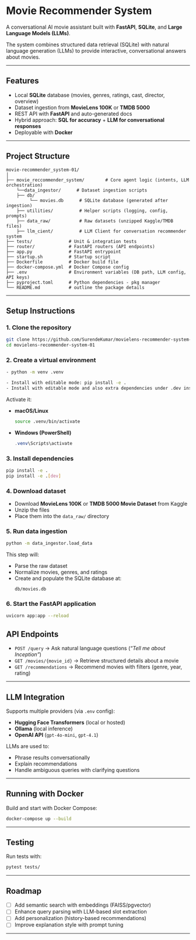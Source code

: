 # Movie Recommender System

A conversational AI movie assistant built with **FastAPI**, **SQLite**, and **Large Language Models (LLMs)**.  

The system combines structured data retrieval (SQLite) with natural language generation (LLMs) to provide interactive, conversational answers about movies.

---

## Features

- Local **SQLite** database (movies, genres, ratings, cast, director, overview)  
- Dataset ingestion from **MovieLens 100K** or **TMDB 5000**  
- REST API with **FastAPI** and auto-generated docs  
- Hybrid approach: **SQL for accuracy** + **LLM for conversational responses**  
- Deployable with **Docker**  

---

## Project Structure

```
movie-recommender_system-01/
│
├── movie_reccommender_system/        # Core agent logic (intents, LLM orchestration)
    └──data_ingestor/      # Dataset ingestion scripts
    ├── db/
         └── movies.db      # SQLite database (generated after ingestion)
    ├── utilities/          # Helper scripts (logging, config, prompts)
    ├── data_raw/           # Raw datasets (unzipped Kaggle/TMDB files)
    ├── llm_cient/          # LLM Client for conversation recommender system
├── tests/              # Unit & integration tests
├── router/             # FastAPI routers (API endpoints)
├── app.py              # FastAPI entrypoint
├── startup.sh          # Startup script
├── Dockerfile          # Docker build file
├── docker-compose.yml  # Docker Compose config
├── .env                # Environment variables (DB path, LLM config, API keys)
├── pyproject.toml      # Python dependencies - pkg manager
└── README.md           # outline the package details
```

---

## Setup Instructions

### 1. Clone the repository
```bash
git clone https://github.com/SurendeKumar/movielens-recommender-system-01
cd movielens-recommender-system-01
```

### 2. Create a virtual environment
```bash
- python -m venv .venv

- Install with editable mode: pip install -e .
- Install with editable mode and also extra dependencies under .dev inside tom file (mainly for testing): pip install -e .[dev]

```

Activate it:

- **macOS/Linux**
  ```bash
  source .venv/bin/activate
  ```
- **Windows (PowerShell)**
  ```powershell
  .venv\Scripts\activate
  ```

### 3. Install dependencies
```bash
pip install -e .
pip install -e .[dev]
```

### 4. Download dataset
- Download **MovieLens 100K** or **TMDB 5000 Movie Dataset** from Kaggle  
- Unzip the files  
- Place them into the `data_raw/` directory  

### 5. Run data ingestion
```bash
python -m data_ingestor.load_data
```

This step will:
- Parse the raw dataset  
- Normalize movies, genres, and ratings  
- Create and populate the SQLite database at:
  ```
  db/movies.db
  ```

### 6. Start the FastAPI application
```bash
uvicorn app:app --reload
```

## API Endpoints

- `POST /query` → Ask natural language questions (*“Tell me about Inception”*)  
- `GET /movies/{movie_id}` → Retrieve structured details about a movie  
- `GET /recommendations` → Recommend movies with filters (genre, year, rating)  

---

## LLM Integration

Supports multiple providers (via `.env` config):  
- **Hugging Face Transformers** (local or hosted)  
- **Ollama** (local inference)  
- **OpenAI API** (`gpt-4o-mini`, `gpt-4.1`)  

LLMs are used to:  
- Phrase results conversationally  
- Explain recommendations  
- Handle ambiguous queries with clarifying questions  

---

## Running with Docker

Build and start with Docker Compose:
```bash
docker-compose up --build
```

---

## Testing

Run tests with:
```bash
pytest tests/
```

---

## Roadmap

- [ ] Add semantic search with embeddings (FAISS/pgvector)  
- [ ] Enhance query parsing with LLM-based slot extraction  
- [ ] Add personalization (history-based recommendations)  
- [ ] Improve explanation style with prompt tuning  

---
